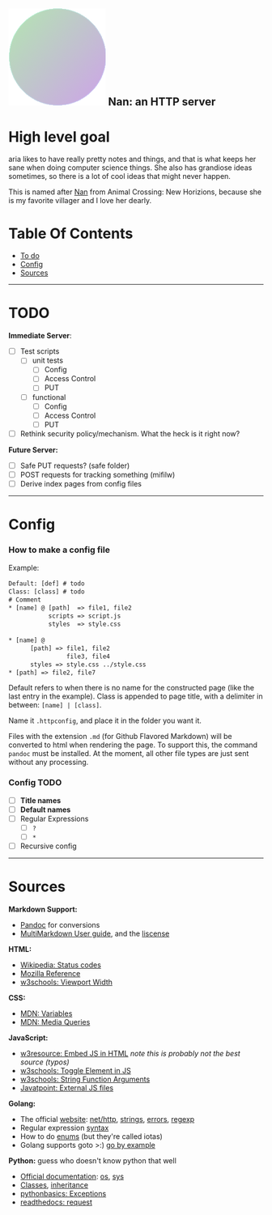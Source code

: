 ## ![favicon.png](Root/favicon.png) Nan: an HTTP server

# High level goal

aria likes to have really pretty notes and things, and that is what keeps her sane when doing computer science things. She also has grandiose ideas sometimes, so there is a lot of cool ideas that might never happen.

This is named after [Nan](https://nookipedia.com/wiki/Nan) from Animal Crossing: New Horizions, because she is my favorite villager and I love her dearly.

# Table Of Contents

- [To do](#TODO)
- [Config](#Config)
- [Sources](#Sources)

---
# TODO

**Immediate Server**:
- [ ] Test scripts
	- [ ] unit tests
		- [ ] Config
        - [ ] Access Control
        - [ ] PUT
	- [ ] functional
        - [ ] Config
        - [ ] Access Control
        - [ ] PUT
- [ ] Rethink security policy/mechanism. What the heck is it right now?

**Future Server:**
- [ ] Safe PUT requests? (safe folder)
- [ ] POST requests for tracking something (mifilw)
- [ ] Derive index pages from config files

----
# Config
### How to make a config file

Example:
```
Default: [def] # todo
Class: [class] # todo
# Comment
* [name] @ [path]  => file1, file2
           scripts => script.js
           styles  => style.css

* [name] @
      [path] => file1, file2
                file3, file4
      styles => style.css ../style.css
* [path] => file2, file7
```

Default refers to when there is no name for the constructed page (like the last entry in the example). Class is appended to page title, with a delimiter in between: `[name] | [class]`.

Name it ``.httpconfig``, and place it in the folder you want it.

Files with the extension `.md` (for Github Flavored Markdown) will be converted to html when rendering the page. To support this, the command `pandoc` must be installed. At the moment, all other file types are just sent without any processing.

### Config TODO

- [ ] **Title names**
- [ ] **Default names**
- [ ] Regular Expressions
	- [ ] `?`
	- [ ] `*`
- [ ] Recursive config

---
# Sources

**Markdown Support:**
- [Pandoc](https://pandoc.org) for conversions
- [MultiMarkdown User guide](https://fletcher.github.io/MultiMarkdown-6/), and the [liscense](https://github.com/fletcher/MultiMarkdown-6#license)

**HTML:**
- [Wikipedia: Status codes](https://en.wikipedia.org/wiki/List_of_HTTP_status_codes)
- [Mozilla Reference](https://developer.mozilla.org/en-US/docs/Web/HTML/Reference)
- [w3schools: Viewport Width](https://www.w3schools.com/html/html_responsive.asp)

**CSS:**
- [MDN: Variables](https://developer.mozilla.org/en-US/docs/Web/CSS/Using_CSS_custom_properties)
- [MDN: Media Queries](https://developer.mozilla.org/en-US/docs/Web/CSS/Media_Queries/Using_media_queries)

**JavaScript:**
- [w3resource: Embed JS in HTML](https://www.w3resource.com/javascript/introduction/html-documents.php) *note this is probably not the best source (typos)*
- [w3schools: Toggle Element in JS](https://www.w3schools.com/howto/howto_js_toggle_hide_show.asp)
- [w3schools: String Function Arguments](https://www.w3schools.com/jsref/event_onclick.asp)
- [Javatpoint: External JS files](https://www.javatpoint.com/how-to-add-javascript-to-html)

**Golang:**
- The official [website](https://golang.org): [net/http](https://golang.org/pkg/net/http/), [strings](https://golang.org/pkg/strings/), [errors](https://golang.org/doc/tutorial/handle-errors), [regexp](https://pkg.go.dev/regexp)
- Regular expression [syntax](https://github.com/google/re2/wiki/Syntax)
- How to do [enums](https://yourbasic.org/golang/iota/) (but they're called iotas)
- Golang supports goto >:) [go by example](https://golangbyexample.com/goto-statement-go/)

**Python:** guess who doesn't know python that well
- [Official documentation](https://docs.python.org/3.9/): [os](https://docs.python.org/3.9/library/os.html), [sys](https://docs.python.org/3.9/library/sys.html)
- [Classes](https://docs.python.org/3/tutorial/classes.html), [inheritance](https://stackoverflow.com/questions/576169/understanding-python-super-with-init-methods)
- [pythonbasics: Exceptions](https://pythonbasics.org/try-except/)
- [readthedocs: request](https://requests.readthedocs.io/en/master/)

